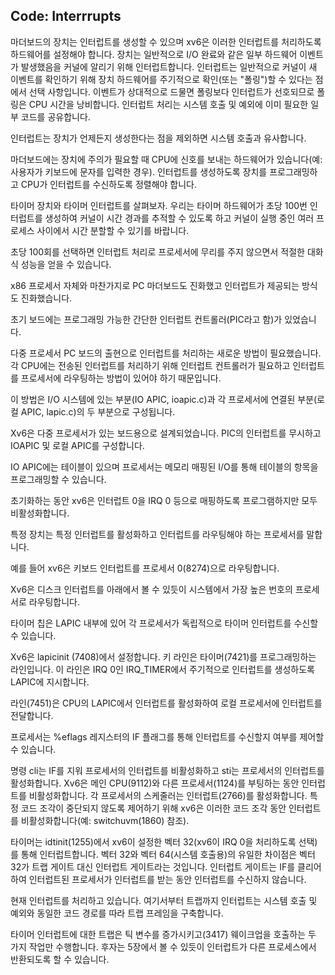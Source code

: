 ## Code: Interrrupts

 마더보드의 장치는 인터럽트를 생성할 수 있으며 xv6은 이러한 인터럽트를 처리하도록 하드웨어를 설정해야 합니다. 장치는 일반적으로 I/O 완료와 같은 일부 하드웨어 이벤트가 발생했음을 커널에 알리기 위해 인터럽트합니다. 인터럽트는 일반적으로 커널이 새 이벤트를 확인하기 위해 장치 하드웨어를 주기적으로 확인(또는 "폴링")할 수 있다는 점에서 선택 사항입니다. 이벤트가 상대적으로 드물면 폴링보다 인터럽트가 선호되므로 폴링은 CPU 시간을 낭비합니다. 인터럽트 처리는 시스템 호출 및 예외에 이미 필요한 일부 코드를 공유합니다.

 

인터럽트는 장치가 언제든지 생성한다는 점을 제외하면 시스템 호출과 유사합니다.

마더보드에는 장치에 주의가 필요할 때 CPU에 신호를 보내는 하드웨어가 있습니다(예: 사용자가 키보드에 문자를 입력한 경우). 인터럽트를 생성하도록 장치를 프로그래밍하고 CPU가 인터럽트를 수신하도록 정렬해야 합니다.

 

타이머 장치와 타이머 인터럽트를 살펴보자. 우리는 타이머 하드웨어가 초당 100번 인터럽트를 생성하여 커널이 시간 경과를 추적할 수 있도록 하고 커널이 실행 중인 여러 프로세스 사이에서 시간 분할할 수 있기를 바랍니다.

 

초당 100회를 선택하면 인터럽트 처리로 프로세서에 무리를 주지 않으면서 적절한 대화식 성능을 얻을 수 있습니다.

x86 프로세서 자체와 마찬가지로 PC 마더보드도 진화했고 인터럽트가 제공되는 방식도 진화했습니다.

초기 보드에는 프로그래밍 가능한 간단한 인터럽트 컨트롤러(PIC라고 함)가 있었습니다. 

다중 프로세서 PC 보드의 출현으로 인터럽트를 처리하는 새로운 방법이 필요했습니다. 각 CPU에는 전송된 인터럽트를 처리하기 위해 인터럽트 컨트롤러가 필요하고 인터럽트를 프로세서에 라우팅하는 방법이 있어야 하기 때문입니다.

 

이 방법은 I/O 시스템에 있는 부분(IO APIC, ioapic.c)과 각 프로세서에 연결된 부분(로컬 APIC, lapic.c)의 두 부분으로 구성됩니다.

Xv6은 다중 프로세서가 있는 보드용으로 설계되었습니다. PIC의 인터럽트를 무시하고 IOAPIC 및 로컬 APIC를 구성합니다.

 

IO APIC에는 테이블이 있으며 프로세서는 메모리 매핑된 I/O를 통해 테이블의 항목을 프로그래밍할 수 있습니다.

초기화하는 동안 xv6은 인터럽트 0을 IRQ 0 등으로 매핑하도록 프로그램하지만 모두 비활성화합니다.

특정 장치는 특정 인터럽트를 활성화하고 인터럽트를 라우팅해야 하는 프로세서를 말합니다.

 

예를 들어 xv6은 키보드 인터럽트를 프로세서 0(8274)으로 라우팅합니다.

Xv6은 디스크 인터럽트를 아래에서 볼 수 있듯이 시스템에서 가장 높은 번호의 프로세서로 라우팅합니다.

 

타이머 칩은 LAPIC 내부에 있어 각 프로세서가 독립적으로 타이머 인터럽트를 수신할 수 있습니다.

 

Xv6은 lapicinit (7408)에서 설정합니다. 키 라인은 타이머(7421)를 프로그래밍하는 라인입니다. 이 라인은 IRQ 0인 IRQ_TIMER에서 주기적으로 인터럽트를 생성하도록 LAPIC에 지시합니다.

 

라인(7451)은 CPU의 LAPIC에서 인터럽트를 활성화하여 로컬 프로세서에 인터럽트를 전달합니다.

프로세서는 %eflags 레지스터의 IF 플래그를 통해 인터럽트를 수신할지 여부를 제어할 수 있습니다. 

명령 cli는 IF를 지워 프로세서의 인터럽트를 비활성화하고 sti는 프로세서의 인터럽트를 활성화합니다. Xv6은 메인 CPU(9112)와 다른 프로세서(1124)를 부팅하는 동안 인터럽트를 비활성화합니다. 각 프로세서의 스케줄러는 인터럽트(2766)를 활성화합니다. 특정 코드 조각이 중단되지 않도록 제어하기 위해 xv6은 이러한 코드 조각 동안 인터럽트를 비활성화합니다(예: switchuvm(1860) 참조).

 

타이머는 idtinit(1255)에서 xv6이 설정한 벡터 32(xv6이 IRQ 0을 처리하도록 선택)를 통해 인터럽트합니다. 벡터 32와 벡터 64(시스템 호출용)의 유일한 차이점은 벡터 32가 트랩 게이트 대신 인터럽트 게이트라는 것입니다. 인터럽트 게이트는 IF를 클리어하여 인터럽트된 프로세서가 인터럽트를 받는 동안 인터럽트를 수신하지 않습니다.

현재 인터럽트를 처리하고 있습니다. 여기서부터 트랩까지 인터럽트는 시스템 호출 및 예외와 동일한 코드 경로를 따라 트랩 프레임을 구축합니다.

 

타이머 인터럽트에 대한 트랩은 틱 변수를 증가시키고(3417) 웨이크업을 호출하는 두 가지 작업만 수행합니다. 후자는 5장에서 볼 수 있듯이 인터럽트가 다른 프로세스에서 반환되도록 할 수 있습니다.